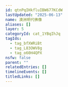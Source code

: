 ```yaml
---
id: qtnPqIHkfluIBW677KCdW
lastUpdated: "2025-06-13"
name: 澳洲明代佛像
aliases: []
layer: 5
categoryId: cat_1YBqIhJq
tagIds:
  - tag_bfXWRiBt
  - tag_L83OWV8g
  - tag_o60H4QPX
nsfw: false
parent: ""
relatedEntries: []
timelineEvents: []
titledLinks: []
---
```


